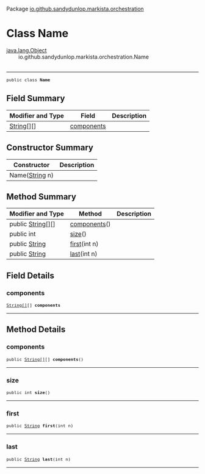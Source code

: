 Package [io.github.sandydunlop.markista.orchestration](index.md)

# Class Name
[java.lang.Object](https://docs.oracle.com/en/java/javase/24/docs/api/java.base/java/lang/Object.html)<br/>
        io.github.sandydunlop.markista.orchestration.Name<br/>
<br/>

----

<span style="font-family: monospace; font-size: 80%;">public class __Name__</span>


## Field Summary

| Modifier and Type                                                                                  | Field                     | Description |
|----------------------------------------------------------------------------------------------------|---------------------------|-------------|
| [String[]](https://docs.oracle.com/en/java/javase/24/docs/api/java.base/java/lang/String[].html)[] | [components](#components) |             |



## Constructor Summary

| Constructor                                                                                          | Description |
|------------------------------------------------------------------------------------------------------|-------------|
| Name([String](https://docs.oracle.com/en/java/javase/24/docs/api/java.base/java/lang/String.html) n) |             |



## Method Summary

| Modifier and Type                                                                                         | Method                      | Description |
|-----------------------------------------------------------------------------------------------------------|-----------------------------|-------------|
| public [String[]](https://docs.oracle.com/en/java/javase/24/docs/api/java.base/java/lang/String[].html)[] | [components](#components)() |             |
| public int                                                                                                | [size](#size)()             |             |
| public [String](https://docs.oracle.com/en/java/javase/24/docs/api/java.base/java/lang/String.html)       | [first](#first)(int n)      |             |
| public [String](https://docs.oracle.com/en/java/javase/24/docs/api/java.base/java/lang/String.html)       | [last](#last)(int n)        |             |



## Field Details

### components

<span style="font-family: monospace; font-size: 80%;">[String[]](https://docs.oracle.com/en/java/javase/24/docs/api/java.base/java/lang/String[].html)[] __components__</span>




---


## Method Details

### components

<span style="font-family: monospace; font-size: 80%;">public [String[]](https://docs.oracle.com/en/java/javase/24/docs/api/java.base/java/lang/String[].html)[] __components__()</span>




---

### size

<span style="font-family: monospace; font-size: 80%;">public int __size__()</span>




---

### first

<span style="font-family: monospace; font-size: 80%;">public [String](https://docs.oracle.com/en/java/javase/24/docs/api/java.base/java/lang/String.html) __first__(int n)</span>




---

### last

<span style="font-family: monospace; font-size: 80%;">public [String](https://docs.oracle.com/en/java/javase/24/docs/api/java.base/java/lang/String.html) __last__(int n)</span>




---

